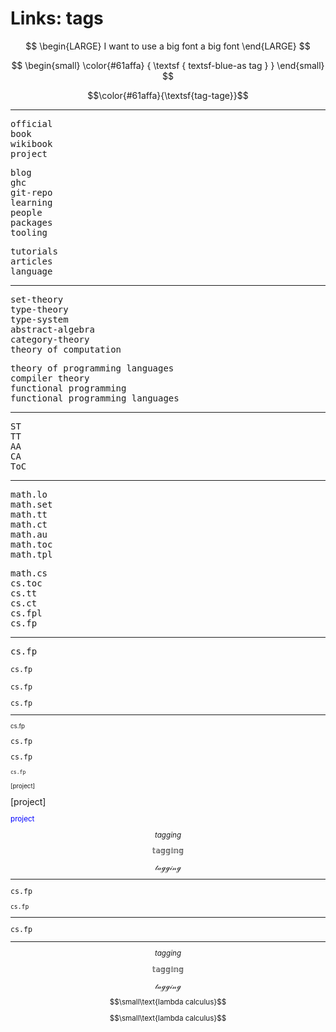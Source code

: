 # Links: tags

$$
\begin{LARGE}
I want to use a big font
a big font
\end{LARGE}
$$

$$
\begin{small}
  \color{#61affa} {
    \textsf {
      textsf-blue-as tag
    }
  }
\end{small}
$$


$$\color{#61affa}{\textsf{tag-tage}}$$


---


<kbd>official</kbd><br>
<kbd>book</kbd><br>
<kbd>wikibook</kbd><br>
<kbd>project</kbd><br>


<kbd>blog</kbd><br>
<kbd>ghc</kbd><br>
<kbd>git-repo</kbd><br>
<kbd>learning</kbd><br>
<kbd>people</kbd><br>
<kbd>packages</kbd><br>
<kbd>tooling</kbd><br>

<kbd>tutorials</kbd><br>
<kbd>articles</kbd><br>
<kbd>language</kbd><br>

---

<kbd>set-theory</kbd><br>
<kbd>type-theory</kbd><br>
<kbd>type-system</kbd><br>
<kbd>abstract-algebra</kbd><br>
<kbd>category-theory</kbd><br>
<kbd>theory of computation</kbd><br>

<kbd>theory of programming languages</kbd><br>
<kbd>compiler theory</kbd><br>
<kbd>functional programming</kbd><br>
<kbd>functional programming languages</kbd><br>

---

<kbd>ST</kbd><br>
<kbd>TT</kbd><br>
<kbd>AA</kbd><br>
<kbd>CA</kbd><br>
<kbd>ToC</kbd><br>

---


<kbd>math.lo</kbd><br>
<kbd>math.set</kbd><br>
<kbd>math.tt</kbd><br>
<kbd>math.ct</kbd><br>
<kbd>math.au</kbd><br>
<kbd>math.toc</kbd><br>
<kbd>math.tpl</kbd><br>

<kbd>math.cs</kbd><br>
<kbd>cs.toc</kbd><br>
<kbd>cs.tt</kbd><br>
<kbd>cs.ct</kbd><br>
<kbd>cs.fpl</kbd><br>
<kbd>cs.fp</kbd><br>

---

<kbd>cs.fp</kbd><br>

<small><kbd>cs.fp</kbd></tt>

<pre><kbd>cs.fp</kbd></pre>

<tt><kbd>cs.fp</kbd></tt>


---

<small>cs.fp</small>

<tt>cs.fp</tt>


<pre>cs.fp</pre>


<small><kbd><small>cs.fp</small></kbd></small>


<small>[project]</small>

<big>[project]</big>

<font color="blue">project</font>

$$tagging$$

$$\mathbb{tagging}$$

$$\mathcal{tagging}$$


---

<kbd><tt>cs.fp</tt></kbd>

<kbd><small>cs.fp</small></kbd>

---

<tt><kbd>cs.fp</kbd></tt>

---

$$tagging$$

$$\mathbb{tagging}$$

$$\mathcal{tagging}$$

$$\small\text{lambda calculus}$$

$$\small\text{lambda calculus}$$
